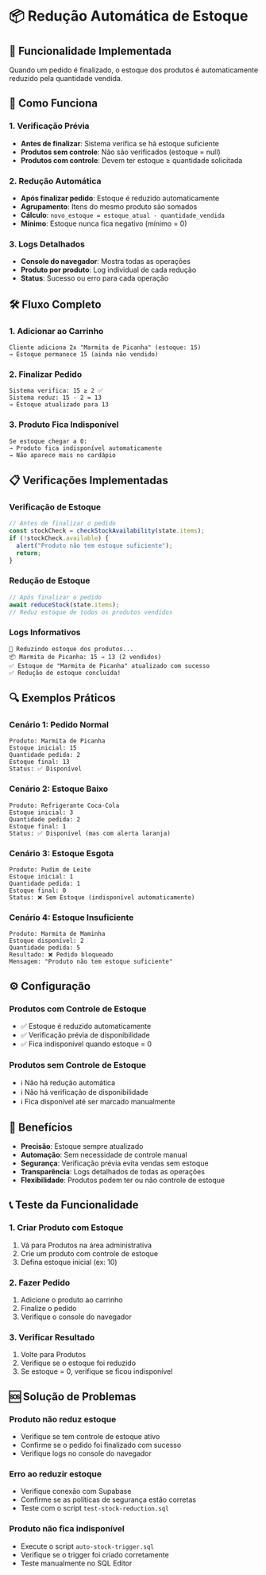 # 📦 Redução Automática de Estoque

## 🎯 Funcionalidade Implementada

Quando um pedido é finalizado, o estoque dos produtos é automaticamente reduzido pela quantidade vendida.

## 🔄 Como Funciona

### **1. Verificação Prévia**

- **Antes de finalizar**: Sistema verifica se há estoque suficiente
- **Produtos sem controle**: Não são verificados (estoque = null)
- **Produtos com controle**: Devem ter estoque ≥ quantidade solicitada

### **2. Redução Automática**

- **Após finalizar pedido**: Estoque é reduzido automaticamente
- **Agrupamento**: Itens do mesmo produto são somados
- **Cálculo**: `novo_estoque = estoque_atual - quantidade_vendida`
- **Mínimo**: Estoque nunca fica negativo (mínimo = 0)

### **3. Logs Detalhados**

- **Console do navegador**: Mostra todas as operações
- **Produto por produto**: Log individual de cada redução
- **Status**: Sucesso ou erro para cada operação

## 🛠️ Fluxo Completo

### **1. Adicionar ao Carrinho**

```
Cliente adiciona 2x "Marmita de Picanha" (estoque: 15)
→ Estoque permanece 15 (ainda não vendido)
```

### **2. Finalizar Pedido**

```
Sistema verifica: 15 ≥ 2 ✅
Sistema reduz: 15 - 2 = 13
→ Estoque atualizado para 13
```

### **3. Produto Fica Indisponível**

```
Se estoque chegar a 0:
→ Produto fica indisponível automaticamente
→ Não aparece mais no cardápio
```

## 📋 Verificações Implementadas

### **Verificação de Estoque**

```typescript
// Antes de finalizar o pedido
const stockCheck = checkStockAvailability(state.items);
if (!stockCheck.available) {
  alert("Produto não tem estoque suficiente");
  return;
}
```

### **Redução de Estoque**

```typescript
// Após finalizar o pedido
await reduceStock(state.items);
// Reduz estoque de todos os produtos vendidos
```

### **Logs Informativos**

```
🔄 Reduzindo estoque dos produtos...
📦 Marmita de Picanha: 15 → 13 (2 vendidos)
✅ Estoque de "Marmita de Picanha" atualizado com sucesso
✅ Redução de estoque concluída!
```

## 🔍 Exemplos Práticos

### **Cenário 1: Pedido Normal**

```
Produto: Marmita de Picanha
Estoque inicial: 15
Quantidade pedida: 2
Estoque final: 13
Status: ✅ Disponível
```

### **Cenário 2: Estoque Baixo**

```
Produto: Refrigerante Coca-Cola
Estoque inicial: 3
Quantidade pedida: 2
Estoque final: 1
Status: ✅ Disponível (mas com alerta laranja)
```

### **Cenário 3: Estoque Esgota**

```
Produto: Pudim de Leite
Estoque inicial: 1
Quantidade pedida: 1
Estoque final: 0
Status: ❌ Sem Estoque (indisponível automaticamente)
```

### **Cenário 4: Estoque Insuficiente**

```
Produto: Marmita de Maminha
Estoque disponível: 2
Quantidade pedida: 5
Resultado: ❌ Pedido bloqueado
Mensagem: "Produto não tem estoque suficiente"
```

## ⚙️ Configuração

### **Produtos com Controle de Estoque**

- ✅ Estoque é reduzido automaticamente
- ✅ Verificação prévia de disponibilidade
- ✅ Fica indisponível quando estoque = 0

### **Produtos sem Controle de Estoque**

- ℹ️ Não há redução automática
- ℹ️ Não há verificação de disponibilidade
- ℹ️ Fica disponível até ser marcado manualmente

## 🎯 Benefícios

- **Precisão**: Estoque sempre atualizado
- **Automação**: Sem necessidade de controle manual
- **Segurança**: Verificação prévia evita vendas sem estoque
- **Transparência**: Logs detalhados de todas as operações
- **Flexibilidade**: Produtos podem ter ou não controle de estoque

## 📞 Teste da Funcionalidade

### **1. Criar Produto com Estoque**

1. Vá para Produtos na área administrativa
2. Crie um produto com controle de estoque
3. Defina estoque inicial (ex: 10)

### **2. Fazer Pedido**

1. Adicione o produto ao carrinho
2. Finalize o pedido
3. Verifique o console do navegador

### **3. Verificar Resultado**

1. Volte para Produtos
2. Verifique se o estoque foi reduzido
3. Se estoque = 0, verifique se ficou indisponível

## 🆘 Solução de Problemas

### **Produto não reduz estoque**

- Verifique se tem controle de estoque ativo
- Confirme se o pedido foi finalizado com sucesso
- Verifique logs no console do navegador

### **Erro ao reduzir estoque**

- Verifique conexão com Supabase
- Confirme se as políticas de segurança estão corretas
- Teste com o script `test-stock-reduction.sql`

### **Produto não fica indisponível**

- Execute o script `auto-stock-trigger.sql`
- Verifique se o trigger foi criado corretamente
- Teste manualmente no SQL Editor
